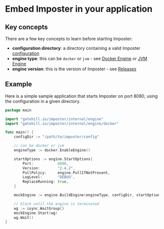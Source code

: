 # Embed Imposter in your application

## Key concepts

There are a few key concepts to learn before starting Imposter:

- **configuration directory**: a directory containing a valid Imposter [configuration](https://docs.imposter.sh/configuration/)
- **engine type**: this can be `docker` or `jvm` - see [Docker Engine](./docker_engine.md) or [JVM Engine](./jvm_engine.md)
- **engine version**: this is the version of Imposter - see [Releases](https://github.com/outofcoffee/imposter/releases)

## Example

Here is a simple sample application that starts Imposter on port 8080, using the configuration in a given directory.

```go
package main

import "gatehill.io/imposter/internal/engine"
import "gatehill.io/imposter/internal/engine/docker"

func main() {
    configDir := "/path/to/imposter/config"

    // can be docker or jvm
    engineType := docker.EnableEngine()

    startOptions := engine.StartOptions{
        Port:           8080,
        Version:        "2.4.2",
        PullPolicy:     engine.PullIfNotPresent,
        LogLevel:       "DEBUG",
        ReplaceRunning: true,
    }

    mockEngine := engine.BuildEngine(engineType, configDir, startOptions)

    // block until the engine is terminated
    wg := &sync.WaitGroup{}
    mockEngine.Start(wg)
    wg.Wait()
}
```
